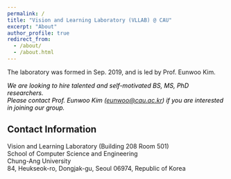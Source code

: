 ```yaml
---
permalink: /
title: "Vision and Learning Laboratory (VLLAB) @ CAU"
excerpt: "About"
author_profile: true
redirect_from: 
  - /about/
  - /about.html
---
```


The laboratory was formed in Sep. 2019, and is led by Prof. Eunwoo Kim.  

*<font color="black">We are looking to hire talented and self-motivated BS, MS, PhD researchers.</font>*      
*<font color="black">Please contact Prof. Eunwoo Kim (eunwoo@cau.ac.kr) if you are interested in joining our group.</font>*     

## Contact Information
Vision and Learning Laboratory (Building 208 Room 501)  
School of Computer Science and Engineering   
Chung-Ang University  
84, Heukseok-ro, Dongjak-gu, Seoul 06974, Republic of Korea

